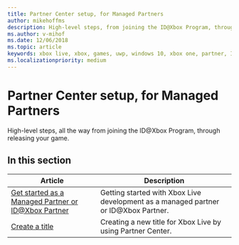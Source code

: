 ```yaml
---
title: Partner Center setup, for Managed Partners
author: mikehoffms
description: High-level steps, from joining the ID@Xbox Program, through releasing your game.
ms.author: v-mihof
ms.date: 12/06/2018
ms.topic: article
keywords: xbox live, xbox, games, uwp, windows 10, xbox one, partner, ID@Xbox
ms.localizationpriority: medium
---
```


# Partner Center setup, for Managed Partners

High-level steps, all the way from joining the ID@Xbox Program, through releasing your game.


## In this section

| Article | Description |
|---------|-------------|
| [Get started as a Managed Partner or ID@Xbox Partner](get-started-with-xbox-live-partner.md) | Getting started with Xbox Live development as a managed partner or ID@Xbox Partner. |
| [Create a title](create-a-new-title.md) | Creating a new title for Xbox Live by using Partner Center. |
